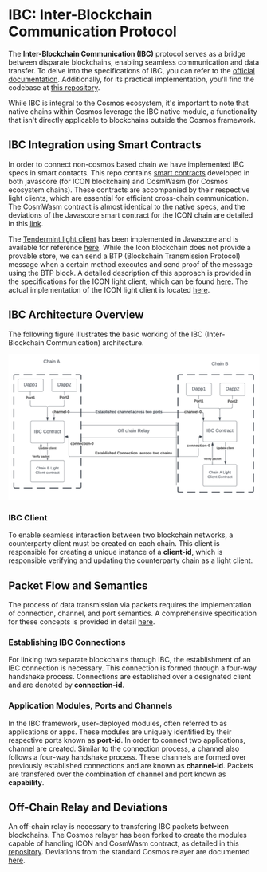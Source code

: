 # IBC: Inter-Blockchain Communication Protocol

The **Inter-Blockchain Communication (IBC)** protocol serves as a bridge between disparate blockchains, enabling seamless communication and data transfer. To delve into the specifications of IBC, you can refer to the [official documentation](https://github.com/cosmos/ibc/tree/main/spec). Additionally, for its practical implementation, you'll find the codebase at [this repository](https://github.com/cosmos/ibc-go).

While IBC is integral to the Cosmos ecosystem, it's important to note that native chains within Cosmos leverage the IBC native module, a functionality that isn't directly applicable to blockchains outside the Cosmos framework.

## IBC Integration using Smart Contracts

In order to connect non-cosmos based chain we have implemented IBC specs in smart contacts. This repo contains [smart contracts](https://github.com/icon-project/IBC-Integration/tree/main/contracts) developed in both javascore (for ICON blockchain) and CosmWasm (for Cosmos ecosystem chains). These contracts are accompanied by their respective light clients, which are essential for efficient cross-chain communication. The CosmWasm contract is almost identical to the native specs, and the deviations of the Javascore smart contract for the ICON chain are detailed in this [link](https://github.com/icon-project/IBC-Integration/blob/main/docs/adr/ICON-lightclient.md).

The [Tendermint light client](https://github.com/cosmos/ibc/tree/main/spec/client/ics-007-tendermint-client) has been implemented in Javascore and is available for reference [here](https://github.com/icon-project/IBC-Integration/tree/main/contracts/javascore/lightclients/tendermint). While the Icon blockchain does not provide a provable store, we can send a BTP (Blockchain Transmission Protocol) message when a certain method executes and send proof of the message using the BTP block. A detailed description of this approach is provided in the specifications for the ICON light client, which can be found [here](https://github.com/icon-project/IBC-Integration/blob/main/docs/adr/ICON-lightclient.md). The actual implementation of the ICON light client is located [here](https://github.com/icon-project/IBC-Integration/tree/main/contracts/cosmwasm-vm/cw-icon-light-client).

## IBC Architecture Overview

The following figure illustrates the basic working of the IBC (Inter-Blockchain Communication) architecture.

![IBC Architecture](ibc_architecture.png)

### IBC Client

To enable seamless interaction between two blockchain networks, a counterparty client must be created on each chain. This client is responsible for creating a unique instance of a **client-id**, which is responsible verifying and updating the counterparty chain as a light client.

## Packet Flow and Semantics

The process of data transmission via packets requires the implementation of connection, channel, and port semantics. A comprehensive specification for these concepts is provided in detail [here](https://github.com/cosmos/ibc/tree/main/spec/core).

### Establishing IBC Connections

For linking two separate blockchains through IBC, the establishment of an IBC connection is necessary. This connection is formed through a four-way handshake process. Connections are established over a designated client and are denoted by **connection-id**.

### Application Modules, Ports and Channels

In the IBC framework, user-deployed modules, often referred to as applications or apps. These modules are uniquely identified by their respective ports known as **port-id**. In order to connect two applications, channel are created. Similar to the connection process, a channel also follows a four-way handshake process. These channels are formed over previously established connections and are known as **channel-id**. Packets are transfered over the combination of channel and port known as **capability**.

## Off-Chain Relay and Deviations

An off-chain relay is necessary to transfering IBC packets between blockchains. The Cosmos relayer has been forked to create the modules capable of handling ICON and CosmWasm contract, as detailed in this [repository](https://github.com/icon-project/ibc-relay). Deviations from the standard Cosmos relayer are documented [here](https://github.com/icon-project/ibc-relay/blob/main/docs/deviations_from_ibc.md).
